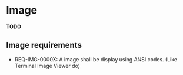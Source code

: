 # Image

**TODO**

## Image requirements

* REQ-IMG-0000X: A image shall be display using ANSI codes. (Like Terminal Image Viewer do)